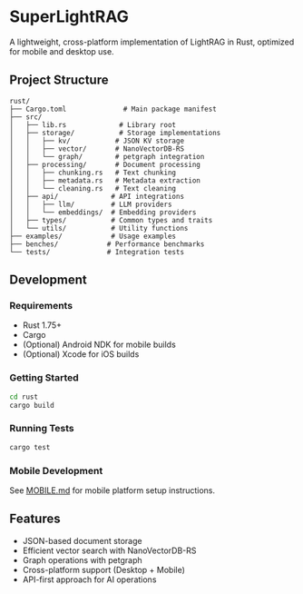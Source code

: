 # SuperLightRAG

A lightweight, cross-platform implementation of LightRAG in Rust, optimized for mobile and desktop use.

## Project Structure

```
rust/
├── Cargo.toml              # Main package manifest
├── src/
│   ├── lib.rs             # Library root
│   ├── storage/           # Storage implementations
│   │   ├── kv/           # JSON KV storage
│   │   ├── vector/       # NanoVectorDB-RS
│   │   └── graph/        # petgraph integration
│   ├── processing/       # Document processing
│   │   ├── chunking.rs   # Text chunking
│   │   ├── metadata.rs   # Metadata extraction
│   │   └── cleaning.rs   # Text cleaning
│   ├── api/             # API integrations
│   │   ├── llm/         # LLM providers
│   │   └── embeddings/  # Embedding providers
│   ├── types/           # Common types and traits
│   └── utils/           # Utility functions
├── examples/            # Usage examples
├── benches/            # Performance benchmarks
└── tests/              # Integration tests
```

## Development

### Requirements
- Rust 1.75+
- Cargo
- (Optional) Android NDK for mobile builds
- (Optional) Xcode for iOS builds

### Getting Started
```bash
cd rust
cargo build
```

### Running Tests
```bash
cargo test
```

### Mobile Development
See [MOBILE.md](./MOBILE.md) for mobile platform setup instructions.

## Features
- JSON-based document storage
- Efficient vector search with NanoVectorDB-RS
- Graph operations with petgraph
- Cross-platform support (Desktop + Mobile)
- API-first approach for AI operations 